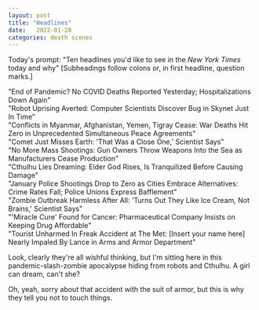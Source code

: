 ```yaml
---
layout: post
title: "Headlines"
date:   2022-01-28
categories: death scenes
---
```

Today's prompt: "Ten headlines you'd like to see in the _New York Times_ today and why" [Subheadings follow colons or, in first headline, question marks.]

"End of Pandemic? No COVID Deaths Reported Yesterday; Hospitalizations Down Again"     
"Robot Uprising Averted: Computer Scientists Discover Bug in Skynet Just In Time"   
"Conflicts in Myanmar, Afghanistan, Yemen, Tigray Cease: War Deaths Hit Zero in Unprecedented Simultaneous Peace Agreements"   
"Comet Just Misses Earth: 'That Was a Close One,' Scientist Says"   
"No More Mass Shootings: Gun Owners Throw Weapons Into the Sea as Manufacturers Cease Production"   
"Cthulhu Lies Dreaming: Elder God Rises, Is Tranquilized Before Causing Damage"   
"January Police Shootings Drop to Zero as Cities Embrace Alternatives: Crime Rates Fall; Police Unions Express Bafflement"   
"Zombie Outbreak Harmless After All: 'Turns Out They Like Ice Cream, Not Brains,' Scientist Says"   
"'Miracle Cure' Found for Cancer: Pharmaceutical Company Insists on Keeping Drug Affordable"   
"Tourist Unharmed In Freak Accident at The Met: [Insert your name here] Nearly Impaled By Lance in Arms and Armor Department"   

Look, clearly they're all wishful thinking, but I'm sitting here in this pandemic-slash-zombie apocalypse hiding from robots and Cthulhu. A girl can dream, can't she?

Oh, yeah, sorry about that accident with the suit of armor, but this is why they tell you not to touch things.

